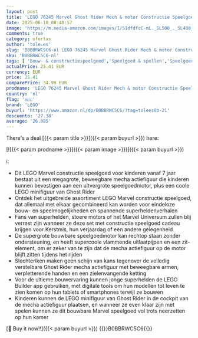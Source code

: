 ```yaml
---
layout: post
title: 'LEGO 76245 Marvel Ghost Rider Mech & motor Constructie Speelgoed met Mecha Actiefiguur voor Jongens en Meisjes  Superhelden Set  Speelgoed voor Kinderen vanaf 7 jaar  Kerstcadeau'
date: 2025-06-10 08:40:57
image: 'https://m.media-amazon.com/images/I/51dfdfcC-mL._SL500_._SL400_.jpg'
comments: true
category: ofertas
author: 'tole.es'
slug: 'B0BBRWC5C6-nl LEGO 76245 Marvel Ghost Rider Mech & motor Constructie...'
sku: 'B0BBRWC5C6-nl'
tags: [ 'Bouw- & constructiespeelgoed','Speelgoed & spellen','Speelgoedbouwsets','lego','🇳🇱', ]
actualPrice: 25.41 EUR
currency: EUR
price: 25.41
comparePrice: 34.99 EUR
prodname: 'LEGO 76245 Marvel Ghost Rider Mech & motor Constructie Speelgoed met Mecha Actiefiguur voor Jongens en Meisjes  Superhelden Set  Speelgoed voor Kinderen vanaf 7 jaar  Kerstcadeau'
country: 'nl'
flag: '🇳🇱'
brand: 'LEGO'
buyurl: 'https://www.amazon.nl/dp/B0BBRWC5C6/?tag=tolees0b-21'
descuento: '27.38'
average: '26.085'
---
```


There's a deal [{{< param title >}}]({{< param buyurl >}})  here:

[![{{< param prodname >}}]({{< param image >}})]({{< param buyurl >}})

ℹ️:

- Dit LEGO Marvel constructie speelgoed voor kinderen vanaf 7 jaar bestaat uit een megagrote, beweegbare mecha actiefiguur die kinderen kunnen bevestigen aan een uitvergrote speelgoedmotor, plus een coole LEGO minifiguur van Ghost Rider
- Ontdek het uitgebreide assortiment LEGO Marvel constructie speelgoed, dat allemaal met elkaar gecombineerd kan worden voor eindeloze bouw- en speelmogelijkheden en spannende superheldenverhalen
- Fans van superhelden, stoere motors of het Marvel Universum zullen blij verrast zijn wanneer ze deze set met constructie speelgoed cadeau krijgen voor Kerstmis, hun verjaardag of een andere gelegenheid
- De supergrote bouwbare speelgoedmotor kan rechtop staan zonder ondersteuning, en heeft supercoole vlammende uitlaatpijpen en een zit-element, om er zeker van te zijn dat de mecha actiefiguur op de motor blijft zitten tijdens het rijden
- Slechteriken maken geen schijn van kans tegenover de volledig verstelbare Ghost Rider mecha actiefiguur met beweegbare armen, verpletterende handen en een zielenvangende ketting
- Voor de ultieme bouwervaring kunnen jonge superhelden de LEGO Builder app gebruiken, met digitale tools om hun modellen tot leven te zien komen op hun tablets of smartphones terwijl ze bouwen
- Kinderen kunnen de LEGO minifiguur van Ghost Rider in de cockpit van de mecha actiefiguur plaatsen, en wanneer ze even klaar zijn met spelen kunnen ze dit bouwbare Marvel speelgoed vol trots neerzetten op hun kamer

[🛒 Buy it now!!]({{< param buyurl >}})
{{<world>}}B0BBRWC5C6{{</world>}}
